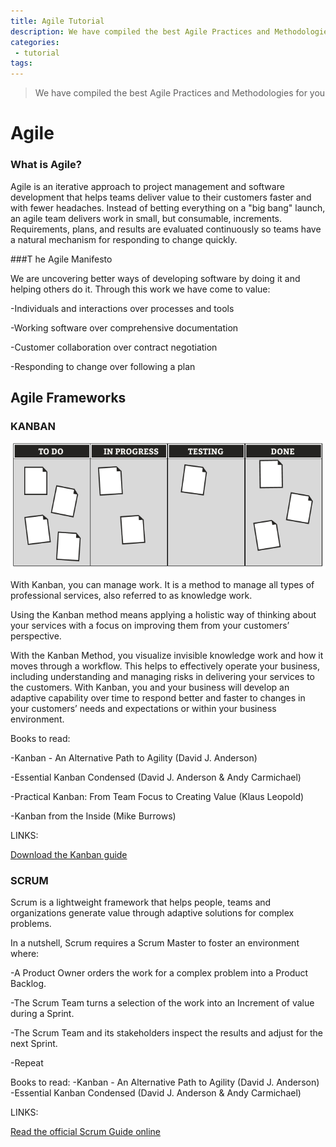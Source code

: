 ```yaml
---
title: Agile Tutorial
description: We have compiled the best Agile Practices and Methodologies for you.
categories:
 - tutorial
tags:
---
```


> We have compiled the best Agile Practices and Methodologies for you

<!-- more -->

# Agile

### What is Agile?

Agile is an iterative approach to project management and software development that helps teams deliver value to their customers faster and with fewer headaches. Instead of betting everything on a "big bang" launch, an agile team delivers work in small, but consumable, increments. Requirements, plans, and results are evaluated continuously so teams have a natural mechanism for responding to change quickly.

###T he Agile Manifesto

We are uncovering better ways of developing software by doing it and helping others do it.
Through this work we have come to value:

-Individuals and interactions over processes and tools

-Working software over comprehensive documentation

-Customer collaboration over contract negotiation

-Responding to change over following a plan


## Agile Frameworks

### KANBAN
<img src="/11.png" style="background:none; border:none; box-shadow:none;">


With Kanban, you can manage work. It is a method to manage all types of professional services, also referred to as knowledge work.

Using the Kanban method means applying a holistic way of thinking about your services with a focus on improving them from your customers’ perspective.

With the Kanban Method, you visualize invisible knowledge work and how it moves through a workflow. This helps to effectively operate your business, including understanding and managing risks in delivering your services to the customers. With Kanban, you and your business will develop an adaptive capability over time to respond better and faster to changes in your customers’ needs and expectations or within your business environment.


Books to read:

-Kanban - An Alternative Path to Agility (David J. Anderson)

-Essential Kanban Condensed (David J. Anderson & Andy Carmichael)

-Practical Kanban: From Team Focus to Creating Value (Klaus Leopold)

-Kanban from the Inside (Mike Burrows)

LINKS:
<p><a href="https://scrumguides.org/scrum-guide.html">Download the Kanban guide</a></p>

### SCRUM

Scrum is a lightweight framework that helps people, teams and organizations generate value through adaptive solutions for complex problems.

In a nutshell, Scrum requires a Scrum Master to foster an environment where:

-A Product Owner orders the work for a complex problem into a Product Backlog.

-The Scrum Team turns a selection of the work into an Increment of value during a Sprint.

-The Scrum Team and its stakeholders inspect the results and adjust for the next Sprint.

-Repeat



Books to read:
-Kanban - An Alternative Path to Agility (David J. Anderson)
-Essential Kanban Condensed (David J. Anderson & Andy Carmichael)

LINKS:
<p><a href="https://scrumguides.org/scrum-guide.htm">Read the official Scrum Guide online</a></p>